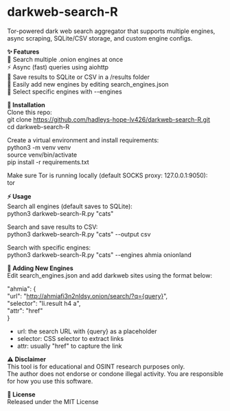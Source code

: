 # darkweb-search-R
Tor-powered dark web search aggregator that supports multiple engines, async scraping, SQLite/CSV storage, and custom engine configs.

**✨ Features**  
🔎 Search multiple .onion engines at once  
⚡ Async (fast) queries using aiohttp  
💾 Save results to SQLite or CSV in a /results folder  
🧩 Easily add new engines by editing search_engines.json  
🎯 Select specific engines with --engines  

**🚀 Installation**  
Clone this repo:  
git clone https://github.com/hadleys-hope-lv426/darkweb-search-R.git  
cd darkweb-search-R  

Create a virtual environment and install requirements:  
python3 -m venv venv  
source venv/bin/activate  
pip install -r requirements.txt  

Make sure Tor is running locally (default SOCKS proxy: 127.0.0.1:9050):  
tor

**⚡ Usage**  
Search all engines (default saves to SQLite):  
python3 darkweb-search-R.py "cats"  

Search and save results to CSV:  
python3 darkweb-search-R.py "cats" --output csv  

Search with specific engines:  
python3 darkweb-search-R.py "cats" --engines ahmia onionland  

**🔧 Adding New Engines**  
Edit search_engines.json and add darkweb sites using the format below:  

"ahmia": {  
  "url": "http://ahmiafi3n2nldsy.onion/search/?q={query}",  
  "selector": "li.result h4 a",  
  "attr": "href"  
}

* url: the search URL with {query} as a placeholder  
* selector: CSS selector to extract links  
* attr: usually "href" to capture the link  

**⚠️ Disclaimer**  
This tool is for educational and OSINT research purposes only.  
The author does not endorse or condone illegal activity. You are responsible for how you use this software.  

**📜 License**  
Released under the MIT License

